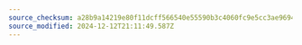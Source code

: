 ```yaml
---
source_checksum: a28b9a14219e80f11dcff566540e55590b3c4060fc9e5cc3ae9694f104047137
source_modified: 2024-12-12T21:11:49.587Z
---
```


